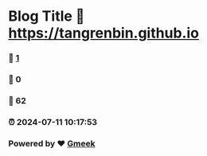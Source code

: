 # Blog Title :link: https://tangrenbin.github.io 
### :page_facing_up: [1](https://tangrenbin.github.io/tag.html) 
### :speech_balloon: 0 
### :hibiscus: 62 
### :alarm_clock: 2024-07-11 10:17:53 
### Powered by :heart: [Gmeek](https://github.com/Meekdai/Gmeek)
